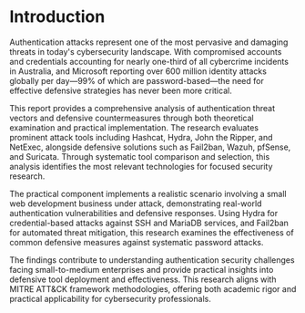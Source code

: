 # Introduction

Authentication attacks represent one of the most pervasive and damaging threats in today's cybersecurity landscape. With compromised accounts and credentials accounting for nearly one-third of all cybercrime incidents in Australia, and Microsoft reporting over 600 million identity attacks globally per day—99% of which are password-based—the need for effective defensive strategies has never been more critical.

This report provides a comprehensive analysis of authentication threat vectors and defensive countermeasures through both theoretical examination and practical implementation. The research evaluates prominent attack tools including Hashcat, Hydra, John the Ripper, and NetExec, alongside defensive solutions such as Fail2ban, Wazuh, pfSense, and Suricata. Through systematic tool comparison and selection, this analysis identifies the most relevant technologies for focused security research.

The practical component implements a realistic scenario involving a small web development business under attack, demonstrating real-world authentication vulnerabilities and defensive responses. Using Hydra for credential-based attacks against SSH and MariaDB services, and Fail2ban for automated threat mitigation, this research examines the effectiveness of common defensive measures against systematic password attacks.

The findings contribute to understanding authentication security challenges facing small-to-medium enterprises and provide practical insights into defensive tool deployment and effectiveness. This research aligns with MITRE ATT&CK framework methodologies, offering both academic rigor and practical applicability for cybersecurity professionals.